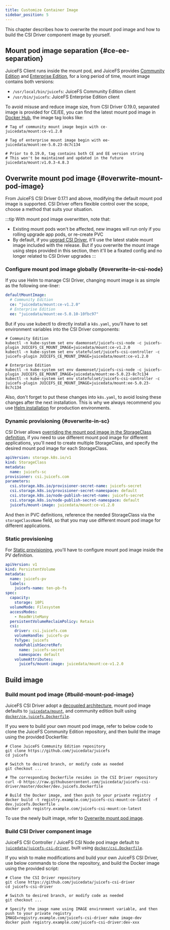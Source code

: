 ```yaml
---
title: Customize Container Image
sidebar_position: 5
---
```


This chapter describes how to overwrite the mount pod image and how to build the CSI Driver component image by yourself.

## Mount pod image separation {#ce-ee-separation}

JuiceFS Client runs inside the mount pod, and JuiceFS provides [Community Edition](https://juicefs.com/docs/community/introduction) and [Enterprise Edition](https://juicefs.com/docs/cloud), for a long period of time, mount image contains both versions:

* `/usr/local/bin/juicefs`: JuiceFS Community Edition client
* `/usr/bin/juicefs`: JuiceFS Enterprise Edition client

To avoid misuse and reduce image size, from CSI Driver 0.19.0, separated image is provided for CE/EE, you can find the latest mount pod image in [Docker Hub](https://hub.docker.com/r/juicedata/mount/tags?page=1&name=v), the image tag looks like:

```shell
# Tag of community mount image begin with ce-
juicedata/mount:ce-v1.2.0

# Tag of enterprise mount image begin with ee-
juicedata/mount:ee-5.0.23-8c7c134

# Prior to 0.19.0, tag contains both CE and EE version string
# This won't be maintained and updated in the future
juicedata/mount:v1.0.3-4.8.3
```

## Overwrite mount pod image {#overwrite-mount-pod-image}

From JuiceFS CSI Driver 0.17.1 and above, modifying the default mount pod image is supported. CSI Driver offers flexible control over the scope, choose a method that suits your situation.

:::tip
With mount pod image overwritten, note that:

* Existing mount pods won't be affected, new images will run only if you rolling upgrade app pods, or re-create PVC
* By default, if you [upgrad CSI Driver](../administration/upgrade-csi-driver.md), it'll use the latest stable mount image included with the release. But if you overwrite the mount image using steps provided in this section, then it'll be a fixated config and no longer related to CSI Driver upgrades
:::

### Configure mount pod image globally {#overwrite-in-csi-node}

If you use Helm to manage CSI Driver, changing mount image is as simple as the following one-liner:

```yaml
defaultMountImage:
  # Community Edition
  ce: "juicedata/mount:ce-v1.2.0"
  # Enterprise Edition
  ee: "juicedata/mount:ee-5.0.10-10fbc97"
```

But if you use kubectl to directly install a `k8s.yaml`, you'll have to set environment variables into the CSI Driver components:

```shell
# Community Edition
kubectl -n kube-system set env daemonset/juicefs-csi-node -c juicefs-plugin JUICEFS_CE_MOUNT_IMAGE=juicedata/mount:ce-v1.2.0
kubectl -n kube-system set env statefulset/juicefs-csi-controller -c juicefs-plugin JUICEFS_CE_MOUNT_IMAGE=juicedata/mount:ce-v1.2.0

# Enterprise Edition
kubectl -n kube-system set env daemonset/juicefs-csi-node -c juicefs-plugin JUICEFS_EE_MOUNT_IMAGE=juicedata/mount:ee-5.0.23-8c7c134
kubectl -n kube-system set env statefulset/juicefs-csi-controller -c juicefs-plugin JUICEFS_EE_MOUNT_IMAGE=juicedata/mount:ee-5.0.23-8c7c134
```

Also, don't forget to put these changes into `k8s.yaml`, to avoid losing these changes after the next installation. This is why we always recommend you use [Helm installation](../getting_started.md#helm) for production environments.

### Dynamic provisioning {#overwrite-in-sc}

CSI Driver allows [overriding the mount pod image in the StorageClass definition](#overwrite-in-sc), if you need to use different mount pod image for different applications, you'll need to create multiple StorageClass, and specify the desired mount pod image for each StorageClass.

```yaml {11}
apiVersion: storage.k8s.io/v1
kind: StorageClass
metadata:
  name: juicefs-sc
provisioner: csi.juicefs.com
parameters:
  csi.storage.k8s.io/provisioner-secret-name: juicefs-secret
  csi.storage.k8s.io/provisioner-secret-namespace: default
  csi.storage.k8s.io/node-publish-secret-name: juicefs-secret
  csi.storage.k8s.io/node-publish-secret-namespace: default
  juicefs/mount-image: juicedata/mount:ce-v1.2.0
```

And then in PVC definitions, reference the needed StorageClass via the `storageClassName` field, so that you may use different mount pod image for different applications.

### Static provisioning

For [Static provisioning](./pv.md#static-provisioning), you'll have to configure mount pod image inside the PV definition.

```yaml {22}
apiVersion: v1
kind: PersistentVolume
metadata:
  name: juicefs-pv
  labels:
    juicefs-name: ten-pb-fs
spec:
  capacity:
    storage: 10Pi
  volumeMode: Filesystem
  accessModes:
    - ReadWriteMany
  persistentVolumeReclaimPolicy: Retain
  csi:
    driver: csi.juicefs.com
    volumeHandle: juicefs-pv
    fsType: juicefs
    nodePublishSecretRef:
      name: juicefs-secret
      namespace: default
    volumeAttributes:
      juicefs/mount-image: juicedata/mount:ce-v1.2.0
```

## Build image

### Build mount pod image {#build-mount-pod-image}

JuiceFS CSI Driver adopt a [decoupled architecture](../introduction.md#architecture), mount pod image defaults to [`juicedata/mount`](https://hub.docker.com/r/juicedata/mount), and community edition built using [`docker/ce.juicefs.Dockerfile`](https://github.com/juicedata/juicefs-csi-driver/blob/master/docker/ce.juicefs.Dockerfile).

If you were to build your own mount pod image, refer to below code to clone the JuiceFS Community Edition repository, and then build the image using the provided Dockerfile:

```shell
# Clone JuiceFS Community Edition repository
git clone https://github.com/juicedata/juicefs
cd juicefs

# Switch to desired branch, or modify code as needed
git checkout ...

# The corresponding Dockerfile resides in the CSI Driver repository
curl -O https://raw.githubusercontent.com/juicedata/juicefs-csi-driver/master/docker/dev.juicefs.Dockerfile

# Build the Docker image, and then push to your private registry
docker build -t registry.example.com/juicefs-csi-mount:ce-latest -f dev.juicefs.Dockerfile .
docker push registry.example.com/juicefs-csi-mount:ce-latest
```

To use the newly built image, refer to [Overwrite mount pod image](#overwrite-mount-pod-image).

### Build CSI Driver component image

JuiceFS CSI Controller / JuiceFS CSI Node pod image default to [`juicedata/juicefs-csi-driver`](https://hub.docker.com/r/juicedata/juicefs-csi-driver), built using [`docker/csi.Dockerfile`](https://github.com/juicedata/juicefs-csi-driver/blob/master/docker/csi.Dockerfile).

If you wish to make modifications and build your own JuiceFS CSI Driver, use below commands to clone the repository, and build the Docker image using the provided script:

```shell
# Clone the CSI Driver repository
git clone https://github.com/juicedata/juicefs-csi-driver
cd juicefs-csi-driver

# Switch to desired branch, or modify code as needed
git checkout ...

# Specify the image name using IMAGE environment variable, and then push to your private registry
IMAGE=registry.example.com/juicefs-csi-driver make image-dev
docker push registry.example.com/juicefs-csi-driver:dev-xxx
```
